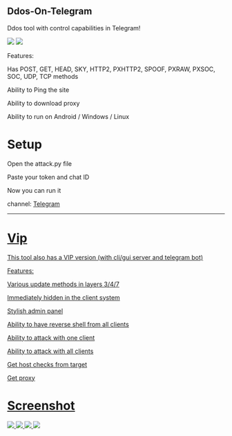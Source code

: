 ## Ddos-On-Telegram

Ddos tool with control capabilities in Telegram!

<img src="https://github.com/Mr-Spect3r/my/blob/main/Screenshot_20250616_011851_Telegram.jpg"> 

<img src="https://github.com/Mr-Spect3r/my/blob/main/Screenshot_20250616_012316_Telegram.jpg"> 


Features: 

Has POST, GET, HEAD, SKY, HTTP2, PXHTTP2, SPOOF, PXRAW, PXSOC, SOC, UDP, TCP methods

Ability to Ping the site

Ability to download proxy

Ability to run on Android / Windows / Linux

# Setup

Open the attack.py file

Paste your token and chat ID

Now you can run it

channel: <a href="https://t.me/MrEsfelurm"> Telegram 


----------------------------


# Vip

This tool also has a VIP version (with cli/gui server and telegram bot) 

Features:

Various update methods in layers 3/4/7

Immediately hidden in the client system

Stylish admin panel

Ability to have reverse shell from all clients

Ability to attack with one client

Ability to attack with all clients

Get host checks from target

Get proxy


# Screenshot

<img src="https://github.com/Mr-Spect3r/my/blob/main/IMG_20250615_225247_267.png"> 

<img src="https://github.com/Mr-Spect3r/my/blob/main/IMG_20250615_225248_719.png"> 

<img src="https://github.com/Mr-Spect3r/my/blob/main/IMG_20250616_023356_473.jpg"> 

<img src="https://github.com/Mr-Spect3r/my/blob/main/IMG_20250616_023356_995.jpg"> 

